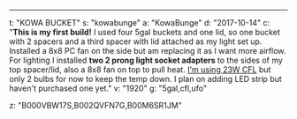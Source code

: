 ---
t: "KOWA BUCKET"
s: "kowabunge"
a: "KowaBunge"
d: "2017-10-14"
c: "<strong>This is my first build!</strong> I used four 5gal buckets and one lid, so one bucket with 2 spacers and a third spacer with lid attached as my light set up. Installed a 8x8 PC fan on the side but am replacing it as I want more airflow. For lighting I installed <strong>two 2 prong light socket adapters</strong> to the sides of my top spacer/lid, also a 8x8 fan on top to pull heat. <a href='http://www.amazon.com/s/?_encoding=UTF8&camp=1789&creative=390957&field-keywords=90w%20ufo&linkCode=ur2&rh=i%3Aaps%2Ck%3A90w%20ufo&tag=spacbuck-20&url=search-alias%3Daps&linkId=RYWDRTMP7IC43GZP'>I'm using 23W CFL</a> but only 2 bulbs for now to keep the temp down. I plan on adding LED strip but haven't purchased one yet."
v: "1920"
g: "5gal,cfl,ufo"

z: "B000VBW17S,B002QVFN7G,B00M6SR1JM"
